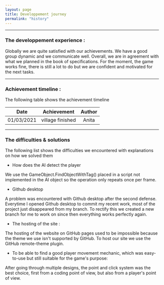 ```yaml
---
layout: page
title: Developpement journey
permalink: "history"
---
```


---

### The developpement experience : 

Globally we are quite satisfied with our achievements. We have a good group dynamic and we communicate well. Overall, we are in agreement with what we planned in the book of specifications. For the moment, the game works fine, there is still a lot to do but we are confident and motivated for the next tasks.

---

### Achievement timeline :  

The following table shows the achievement timeline

|    Date    |      Achievement     | Author |
|   :----:   |        :----:        | :----: |
| 01/03/2021 |   village finished   | Anita  |

---

### The difficulties & solutions 

The following list shows the difficulties we encountered with explanations on how we solved them

+ How does the AI detect the player

We use the GameObject.FindObjectWithTag() placed in a script not implemented in the AI object so 
the operation only repeats once per frame.

+ Github desktop  

A problem was encountered with Github desktop after the second defense. Everytime I opened Github desktop to commit my recent work, most of the project just disappeared from my branch. To rectify this we created a new branch for me to work on since then everything works perfectly again.

+ The hosting of the site :

The hosting of the website on GitHub pages used to be impossible because the theme we use isn't supported by GitHub. To host our site we use the GitHub remote-theme plugin.

+ To be able to find a good player movement mechanic, which was easy-to-use but still suitable for the game's purpose:

After going through multiple designs, the point and click system was the best choice, first from a coding point of view, but also from a player's point of view.


